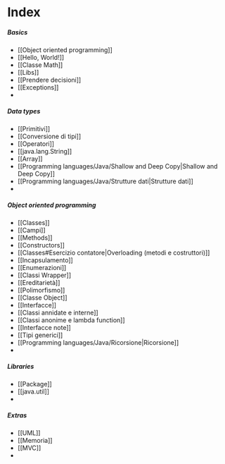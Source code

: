 # Index
##### Basics
- [[Object oriented programming]]
- [[Hello, World!]]
- [[Classe Math]]
- [[Libs]]
- [[Prendere decisioni]]
- [[Exceptions]]
- 

##### Data types
- [[Primitivi]]
- [[Conversione di tipi]]
- [[Operatori]]
- [[java.lang.String]]
- [[Array]]
- [[Programming languages/Java/Shallow and Deep Copy|Shallow and Deep Copy]]
- [[Programming languages/Java/Strutture dati|Strutture dati]]
- 

##### Object oriented programming
- [[Classes]]
- [[Campi]]
- [[Methods]]
- [[Constructors]]
- [[Classes#Esercizio contatore|Overloading (metodi e costruttori)]]
- [[Incapsulamento]]
- [[Enumerazioni]]
- [[Classi Wrapper]]
- [[Ereditarietà]]
- [[Polimorfismo]]
- [[Classe Object]]
- [[Interfacce]]
- [[Classi annidate e interne]]
- [[Classi anonime e lambda function]]
- [[Interfacce note]]
- [[Tipi generici]]
- [[Programming languages/Java/Ricorsione|Ricorsione]]
- 

##### Libraries
- [[Package]]
- [[java.util]]
- 

##### Extras
- [[UML]]
- [[Memoria]]
- [[MVC]]
- 